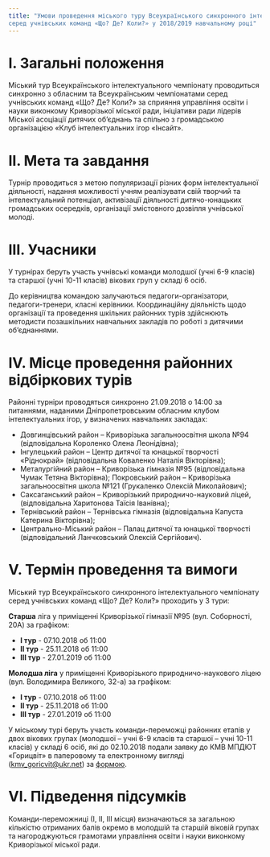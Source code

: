 ```yaml
---
title: "Умови проведення міського туру Всеукраїнського синхронного інтелектуального чемпіонату
серед учнівських команд «Що? Де? Коли?» у 2018/2019 навчальному році"
---
```


# І. Загальні положення

Міський тур Всеукраїнського інтелектуального чемпіонату проводиться синхронно з обласним та Всеукраїнським чемпіонатами серед учнівських команд «Що? Де? Коли?» за сприяння управління освіти і науки виконкому Криворізької міської ради, ініціативи ради лідерів Міської асоціації дитячих об’єднань та спільно з громадською організацією «Клуб інтелектуальних ігор «Інсайт».

# ІІ. Мета та завдання

Турнір проводиться з метою популяризації різних форм інтелектуальної діяльності, надання можливості учням реалізувати свій творчий та інтелектуальний потенціал, активізації діяльності дитячо-юнацьких громадських осередків, організації змістовного дозвілля учнівської молоді.

# ІІІ. Учасники

У турнірах беруть участь учнівські команди молодшої (учні 6-9 класів) та старшої (учні 10-11 класів) вікових груп у складі 6 осіб.

До керівництва командою залучаються педагоги-організатори, педагоги-тренери, класні керівники. Координаційну діяльність щодо організації та проведення шкільних районних турів здійснюють методисти позашкільних навчальних закладів по роботі з дитячими об’єднаннями.

# ІV. Місце проведення районних відбіркових турів

Районні турніри проводяться синхронно 21.09.2018 о 14:00 за питаннями, наданими Дніпропетровським обласним клубом інтелектуальних ігор, у визначених навчальних закладах:

- Довгинцівський район – Криворізька загальноосвітня школа №94 (відповідальна Короленко Олена Леонідівна);
- Інгулецький район – Центр дитячої та юнацької творчості «Ріднокрай» (відповідальна Коваленко Наталія Вікторівна);
- Металургійний район – Криворізька гімназія №95 (відповідальна Чумак Тетяна Вікторівна);
  Покровський район – Криворізька загальноосвітня школа №121 (Грукаленко Олексій Миколайович);
- Саксаганський район – Криворізький природничо-науковий ліцей, (відповідальна Харитонова Таїсія Іванівна);
- Тернівський район – Тернівська гімназія (відповідальна Капуста Катерина Вікторівна);
- Центрально-Міський район – Палац дитячої та юнацької творчості (відповідальний Ланчковський Олексій Сергійович).

# V. Термін проведення та вимоги

Міський тур Всеукраїнського синхронного інтелектуального чемпіонату серед учнівських команд «Що? Де? Коли?» проходить у 3 тури:

**Старша** ліга у приміщенні Криворізької гімназії №95 (вул. Соборності, 20А) за графіком:

- **І тур** - 07.10.2018 об 11:00
- **ІІ тур** - 25.11.2018 об 11:00
- **ІІІ тур** - 27.01.2019 об 11:00

**Молодша ліга** у приміщенні Криворізького природничо-наукового ліцею (вул. Володимира Великого, 32-а) за графіком:

- **І тур** - 07.10.2018 об 11:00
- **ІІ тур** - 25.11.2018 об 11:00
- **ІІІ тур** - 27.01.2019 об 11:00

У міському турі беруть участь команди-переможці районних етапів у двох вікових групах (молодшої – учні 6-9 класів та старшої – учні 10-11 класів) у складі 6 осіб, які до 02.10.2018 подали заявку до КМВ МПДЮТ «Горицвіт» в паперовому та електронному вигляді (kmv_goricvit@ukr.net) за [формою](заявка.docx).

# VІ. Підведення підсумків

Команди-переможниці (І, ІІ, ІІІ місця) визначаються за загальною кількістю отриманих балів окремо в молодшій та старшій віковій групах та нагороджуються грамотами управління освіти і науки виконкому Криворізької міської ради.
